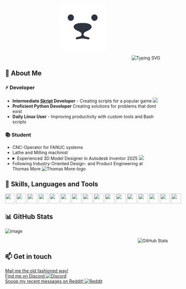 <!-- ![👋 Hello there, I'm Hyphonical](https://github.com/Hyphonic/Hyphonic/blob/main/Header2.gif?raw=true) -->

<p align="center">
  <img src="image.png" width="150">
</p>

<p align="right"><img src="https://readme-typing-svg.demolab.com?font=Nunito&size=35&duration=2000&color=F7F7F7&multiline=true&width=800&height=200&lines=%F0%9F%91%8B+Hello+there%2C+I'm+Hyphonical;%F0%9F%92%BB+3D+Designer;%F0%9F%93%9D+Proficient+Python+and+Skript+Developer;%F0%9F%93%8C+Check+out+my+Pinned+Repositories" alt="Typing SVG" /></p>

## 📃 About Me

### ⚡ Developer

- **Intermediate [Skript](https://github.com/SkriptLang/Skript) Developer** - Creating scripts for a popular game <img src="https://cdn3.emoji.gg/emojis/88103-minecraftcube.gif" width="15"/>
- **Proficient Python Developer** Creating solutions for problems that dont exist
- **Daily Linux User** - Improving productivity with custom tools and Bash scripts


### 📚 Student

- CNC-Operator for FANUC systems
- Lathe and Milling machinist
- <details><summary>Experienced 3D Model Designer in Autodesk Inventor 2025 <img src="https://github.com/user-attachments/assets/6ff3a2c1-9659-4acc-9e3a-9650e1dba9cd" width="15"></img></summary>
    <h3>My final project of 12th grade</h3>
    <img src="https://github.com/user-attachments/assets/9495ad48-80f8-445b-860e-2f3d5c80e1b7"></img>
  </details>
- Following Industry-Oriented Design- and Product Engineering at Thomas More <img height="15" alt="Thomas More-logo" src="https://github.com/user-attachments/assets/c4c0234d-5fa1-402e-9b5f-c8fec1c91eff">


## 🧰 Skills, Languages and Tools

<div style="display: flex; flex-wrap: wrap; gap: 4px; justify-content: left; width: 100vw;">
  <img height="32" width="32" src="https://cdn.simpleicons.org/python"/>
  <img height="32" width="32" src="https://cdn.simpleicons.org/gnubash"/>
  <img height="32" width="32" src="https://cdn.simpleicons.org/lua"/>
  <img height="32" width="32" src="https://cdn.simpleicons.org/adobexd"/>
  <img height="32" width="32" src="https://cdn.simpleicons.org/blender"/>
  <img height="32" width="32" src="https://cdn.simpleicons.org/figma"/>
  <img height="32" width="32" src="https://cdn.simpleicons.org/autodesk"/>
  <img height="32" width="32" src="https://cdn.simpleicons.org/linux"/>
  <img height="32" width="32" src="https://cdn.simpleicons.org/debian"/>
  <img height="32" width="32" src="https://cdn.simpleicons.org/ubuntu"/>
  <img height="32" width="32" src="https://cdn.simpleicons.org/zorin"/>
  <img height="32" width="32" src="https://cdn.simpleicons.org/github"/>
  <img height="32" width="32" src="https://cdn.simpleicons.org/vscodium"/>
  <img height="32" width="32" src="https://cdn.simpleicons.org/html5"/>
  <img height="32" width="32" src="https://cdn.simpleicons.org/css3"/>
  <img height="32" width="32" src="https://cdn.simpleicons.org/markdown"/>
</div>


## 📊 GitHub Stats

![image](https://komarev.com/ghpvc/?username=Hyphonic&color=8caaee&label=_Goal:_500_✨_Currently_At:_)

<div style="display: flex; justify-content: center; gap: 10px; width: 100vw;">
  <img src="https://github-readme-stats.vercel.app/api?username=Hyphonic&hide_rank=true&show_icons=true&border_radius=20&theme=transparent&text_color=8caaee&title_color=8caaee&icon_color=99d1db&border_color=303446&card_width=320" 
       alt="GitHub Stats" title="GitHub Stats" />
</div>

## 📫 Get in touch

<div>
  <a href="mailto:hyphonical@gmail.com">Mail me the old fashioned way!</a><br>
  <a href="https://discord.com/users/688052493011255304">Find me on Discord <img height="15" alt="Discord" src="https://github.com/user-attachments/assets/1b4ab50c-f102-4097-a3d1-12570b85785d"></a><br>
  <a href="https://www.reddit.com/user/Hyphonical/">Snoop my recent messages on Reddit! <img height="20" alt="Reddit" src="https://github.com/user-attachments/assets/c4f0b7d8-dcf8-4cb0-ae6b-cd2742a94f40"></a>
</div>
